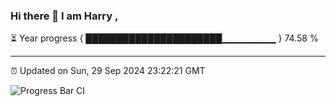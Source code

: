 ### Hi there 👋 I am Harry , 

⏳ Year progress { ██████████████████████▁▁▁▁▁▁▁▁ } 74.58 %

---

⏰ Updated on Sun, 29 Sep 2024 23:22:21 GMT

![Progress Bar CI](https://github.com/duykhang68/duykhang68/workflows/Progress%20Bar%20CI/badge.svg)
